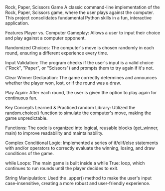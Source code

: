 Rock, Paper, Scissors Game
A classic command-line implementation of the Rock, Paper, Scissors game, where the user plays against the computer. This project consolidates fundamental Python skills in a fun, interactive application.

Features
Player vs. Computer Gameplay: Allows a user to input their choice and play against a computer opponent.

Randomized Choices: The computer's move is chosen randomly in each round, ensuring a different experience every time.

Input Validation: The program checks if the user's input is a valid choice ("Rock", "Paper", or "Scissors") and prompts them to try again if it's not.

Clear Winner Declaration: The game correctly determines and announces whether the player won, lost, or if the round was a draw.

Play Again: After each round, the user is given the option to play again for continuous fun.

Key Concepts Learned & Practiced
random Library: Utilized the random.choice() function to simulate the computer's move, making the game unpredictable.

Functions: The code is organized into logical, reusable blocks (get_winner, main) to improve readability and maintainability.

Complex Conditional Logic: Implemented a series of if/elif/else statements with and/or operators to correctly evaluate the winning, losing, and draw conditions of the game.

while Loops: The main game is built inside a while True: loop, which continues to run rounds until the player decides to exit.

String Manipulation: Used the .upper() method to make the user's input case-insensitive, creating a more robust and user-friendly experience.